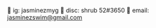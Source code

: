 🍜 ig: jasminezmyg
🍱 disc: shrub 52#3650
🍛 email: jasminezswim@gmail.com
<!---
jasminezmyg/jasminezmyg is a ✨ special ✨ repository because its `README.md` (this file) appears on your GitHub profile.
You can click the Preview link to take a look at your changes.
--->

